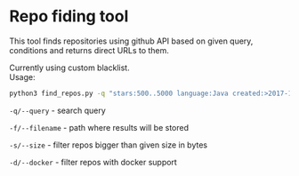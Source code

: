# Repo fiding tool
This tool finds repositories using github API based on given query, conditions and returns direct URLs to them. 

Currently using custom blacklist. \
Usage:
```bash
python3 find_repos.py -q "stars:500..5000 language:Java created:>2017-10-11 sort:updated" -f /tmp/results.txt -s 10000 -d
```

`-q/--query` - search query

`-f/--filename` - path where results will be stored

`-s/--size` - filter repos bigger than given size in bytes

`-d/--docker` - filter repos with docker support
